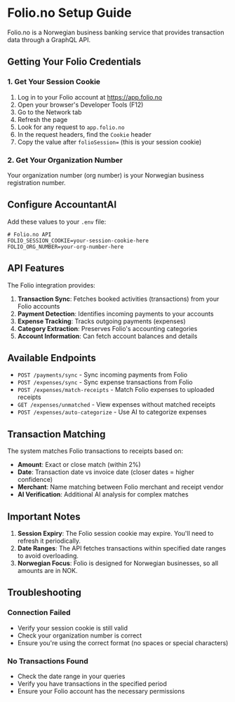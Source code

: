 # Folio.no Setup Guide

Folio.no is a Norwegian business banking service that provides transaction data through a GraphQL API.

## Getting Your Folio Credentials

### 1. Get Your Session Cookie

1. Log in to your Folio account at https://app.folio.no
2. Open your browser's Developer Tools (F12)
3. Go to the Network tab
4. Refresh the page
5. Look for any request to `app.folio.no`
6. In the request headers, find the `Cookie` header
7. Copy the value after `folioSession=` (this is your session cookie)

### 2. Get Your Organization Number

Your organization number (org number) is your Norwegian business registration number.

## Configure AccountantAI

Add these values to your `.env` file:

```env
# Folio.no API
FOLIO_SESSION_COOKIE=your-session-cookie-here
FOLIO_ORG_NUMBER=your-org-number-here
```

## API Features

The Folio integration provides:

1. **Transaction Sync**: Fetches booked activities (transactions) from your Folio accounts
2. **Payment Detection**: Identifies incoming payments to your accounts
3. **Expense Tracking**: Tracks outgoing payments (expenses)
4. **Category Extraction**: Preserves Folio's accounting categories
5. **Account Information**: Can fetch account balances and details

## Available Endpoints

- `POST /payments/sync` - Sync incoming payments from Folio
- `POST /expenses/sync` - Sync expense transactions from Folio
- `POST /expenses/match-receipts` - Match Folio expenses to uploaded receipts
- `GET /expenses/unmatched` - View expenses without matched receipts
- `POST /expenses/auto-categorize` - Use AI to categorize expenses

## Transaction Matching

The system matches Folio transactions to receipts based on:
- **Amount**: Exact or close match (within 2%)
- **Date**: Transaction date vs invoice date (closer dates = higher confidence)
- **Merchant**: Name matching between Folio merchant and receipt vendor
- **AI Verification**: Additional AI analysis for complex matches

## Important Notes

1. **Session Expiry**: The Folio session cookie may expire. You'll need to refresh it periodically.
2. **Date Ranges**: The API fetches transactions within specified date ranges to avoid overloading.
3. **Norwegian Focus**: Folio is designed for Norwegian businesses, so all amounts are in NOK.

## Troubleshooting

### Connection Failed
- Verify your session cookie is still valid
- Check your organization number is correct
- Ensure you're using the correct format (no spaces or special characters)

### No Transactions Found
- Check the date range in your queries
- Verify you have transactions in the specified period
- Ensure your Folio account has the necessary permissions